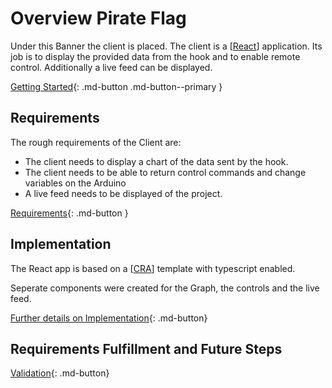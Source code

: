 # Overview Pirate Flag

Under this Banner the client is placed. The client is a [[React]] application. Its job is to display the provided data from the hook and to enable remote control. Additionally a live feed can be displayed.

[Getting Started](10-flag-getting-started.md){: .md-button .md-button--primary }

## Requirements

The rough requirements of the Client are:

* The client needs to display a chart of the data sent by the hook.
* The client needs to be able to return control commands and change variables on the Arduino
* A live feed needs to be displayed of the project.

[Requirements](20-flag-requirements.md){: .md-button  }

## Implementation

The React app is based on a [[CRA]] template with typescript enabled. 

Seperate components were created for the Graph, the controls and the live feed.

[Further details on Implementation](30-flag-implementation.md){: .md-button}

## Requirements Fulfillment and Future Steps

[Validation](40-flag-validation.md){: .md-button}

[//begin]: # "Autogenerated link references for markdown compatibility"
[React]: Theory\react "React"
[CRA]: Theory\cra "CRA"
[//end]: # "Autogenerated link references"
